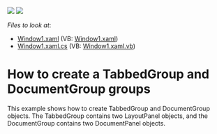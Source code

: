 <!-- default badges list -->
[![](https://img.shields.io/badge/Open_in_DevExpress_Support_Center-FF7200?style=flat-square&logo=DevExpress&logoColor=white)](https://supportcenter.devexpress.com/ticket/details/E1656)
[![](https://img.shields.io/badge/📖_How_to_use_DevExpress_Examples-e9f6fc?style=flat-square)](https://docs.devexpress.com/GeneralInformation/403183)
<!-- default badges end -->
<!-- default file list -->
*Files to look at*:

* [Window1.xaml](./CS/CreateTabbedAndDocumentGroups/Window1.xaml) (VB: [Window1.xaml](./VB/CreateTabbedAndDocumentGroups/Window1.xaml))
* [Window1.xaml.cs](./CS/CreateTabbedAndDocumentGroups/Window1.xaml.cs) (VB: [Window1.xaml.vb](./VB/CreateTabbedAndDocumentGroups/Window1.xaml.vb))
<!-- default file list end -->
# How to create a TabbedGroup and DocumentGroup groups


<p>This example shows how to create TabbedGroup and DocumentGroup objects. The TabbedGroup contains two LayoutPanel objects, and the DocumentGroup contains two DocumentPanel objects.</p>

<br/>


